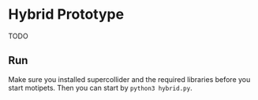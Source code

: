 # Hybrid Prototype
TODO

## Run
Make sure you installed supercollider and the required libraries before you
start motipets. Then you can start by ``python3 hybrid.py``.
